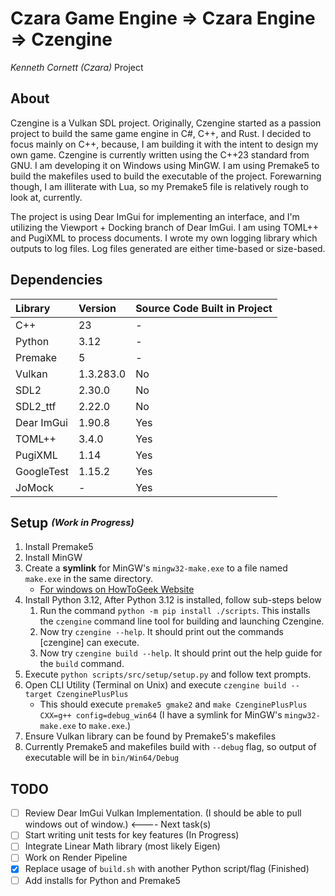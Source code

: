 # Czara Game Engine => Czara Engine => Czengine
*Kenneth Cornett (Czara)* Project

## About
Czengine is a Vulkan SDL project.  Originally, Czengine started as a passion project to build the same game engine in C#, C++, and Rust.  I decided to focus mainly on C++, because, I am building it with the intent to design my own game.  Czengine is currently written using the C++23 standard from GNU.  I am developing it on Windows using MinGW.  I am using Premake5 to build the makefiles used to build the executable of the project.  Forewarning though, I am illiterate with Lua, so my Premake5 file is relatively rough to look at, currently. 

The project is using Dear ImGui for implementing an interface, and I'm utilizing the Viewport + Docking branch of Dear ImGui.  I am using TOML++ and PugiXML to process documents.  I wrote my own logging library which outputs to log files.  Log files generated are either time-based or size-based.

## Dependencies

| Library | Version | Source Code Built in Project |
|:---------|:------|:--------------------------------|
| C++ | 23 | - |
| Python | 3.12 | - |
| Premake | 5 | - |
| Vulkan | 1.3.283.0 | No |
| SDL2 | 2.30.0 | No |
| SDL2_ttf | 2.22.0 | No |
| Dear ImGui | 1.90.8 | Yes |
| TOML++ | 3.4.0 | Yes |
| PugiXML | 1.14 | Yes |
| GoogleTest | 1.15.2 | Yes |
| JoMock | - | Yes |

## Setup <sup><sub>*(Work in Progress)*</sub></sup>
1) Install Premake5
1) Install MinGW
1) Create a **symlink** for MinGW's `mingw32-make.exe` to a file named `make.exe` in the same directory.
   - [For windows on HowToGeek Website](https://www.howtogeek.com/16226/complete-guide-to-symbolic-links-symlinks-on-windows-or-linux/)
1) Install Python 3.12, After Python 3.12 is installed, follow sub-steps below
   1) Run the command `python -m pip install ./scripts`.  This installs the `czengine` command line tool for building and launching Czengine.
   1) Now try `czengine --help`. It should print out the commands [czengine] can execute.
   1) Now try `czengine build --help`.  It should print out the help guide for the `build` command.
1) Execute `python scripts/src/setup/setup.py` and follow text prompts.
1) Open CLI Utility (Terminal on Unix) and execute `czengine build --target CzenginePlusPlus`
   - This should execute `premake5 gmake2` and `make CzenginePlusPlus CXX=g++ config=debug_win64` (I have a symlink for MinGW's `mingw32-make.exe` to `make.exe`.)
1) Ensure Vulkan library can be found by Premake5's makefiles
1) Currently Premake5 and makefiles  build with `--debug` flag, so output of executable will be in `bin/Win64/Debug`

## TODO
- [ ] Review Dear ImGui Vulkan Implementation.  (I should be able to pull windows out of window.) <---- Next task(s)
- [ ] Start writing unit tests for key features (In Progress)
- [ ] Integrate Linear Math library (most likely Eigen)
- [ ] Work on Render Pipeline
- [X] Replace usage of `build.sh` with another Python script/flag (Finished)
- [ ] Add installs for Python and Premake5